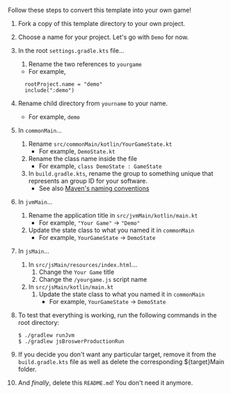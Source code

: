 Follow these steps to convert this template into your own game!

1. Fork a copy of this template directory to your own project.

1. Choose a name for your project. Let's go with `Demo` for now.

1. In the root `settings.gradle.kts` file...
   1. Rename the two references to `yourgame` 
     * For example,
     ```
       rootProject.name = "demo"
       include(":demo")
     ```

1. Rename child directory from `yourname` to your name.
   * For example, `demo`

1. In `commonMain`...
   1. Rename `src/commonMain/kotlin/YourGameState.kt`
      * For example, `DemoState.kt`
   1. Rename the class name inside the file
      * For example, `class DemoState : GameState`
   1. In `build.gradle.kts`, rename the group to something unique that represents
      an group ID for your software.
      * See also [Maven's naming conventions](https://maven.apache.org/guides/mini/guide-naming-conventions.html)

1. In `jvmMain`...
   1. Rename the application title in `src/jvmMain/kotlin/main.kt`
      * For example, `"Your Game"` -> `"Demo"`
   1. Update the state class to what you named it in `commonMain`
      * For example, `YourGameState` -> `DemoState`

1. In `jsMain`...
   1. In `src/jsMain/resources/index.html`...
       1. Change the `Your Game` title
       1. Change the `/yourgame.js` script name
   1. In `src/jsMain/kotlin/main.kt`
      1. Update the state class to what you named it in `commonMain`
          * For example, `YourGameState` -> `DemoState`

1. To test that everything is working, run the following commands in the root
   directory:

   ```
   $ ./gradlew runJvm
   $ ./gradlew jsBroswerProductionRun
   ```

1. If you decide you don't want any particular target, remove it from the `build.gradle.kts` file as well as delete the
   corresponding ${target}Main folder.

1. And *finally*, delete this `README.md`! You don't need it anymore.
